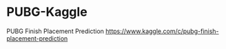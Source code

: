 # PUBG-Kaggle
PUBG Finish Placement Prediction https://www.kaggle.com/c/pubg-finish-placement-prediction
